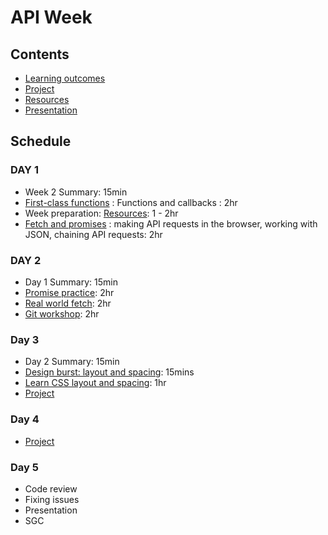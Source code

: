 # API Week

## Contents

- [Learning outcomes](./learning-outcomes.md)
- [Project](./project.md)
- [Resources](./resources)
- [Presentation](https://fac-slides.netlify.app/slides/http)

## Schedule

### DAY 1

- Week 2 Summary: 15min
- [First-class functions](https://github.com/oliverjam/first-class-functions) : Functions and callbacks : 2hr
- Week preparation: [Resources](./resources.md): 1 - 2hr
- [Fetch and promises](https://github.com/oliverjam/learn-fetch/) : making API requests in the browser, working with JSON, chaining API requests: 2hr


### DAY 2

- Day 1 Summary: 15min
- [Promise practice](https://learn.foundersandcoders.com/workshops/promise-practice/): 2hr
- [Real world fetch](https://github.com/oliverjam/real-world-fetch): 2hr
- [Git workshop](https://github.com/foundersandcoders/git-workflow-workshop-for-two): 2hr

### Day 3

- Day 2 Summary: 15min
- [Design burst: layout and spacing](http://facresources.com/slides/design-burst-week2.html#/): 15mins
- [Learn CSS layout and spacing](https://github.com/bobbysebolao/learn-css-flexbox): 1hr
- [Project](./project.md)

### Day 4

- [Project](./project.md)

### Day 5

- Code review
- Fixing issues
- Presentation
- SGC
